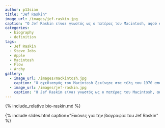 ```yaml
---
author: p13sian
title: "Jef Raskin"
image_url: /images/jef-raskin.jpg
caption: "Ο Jef Raskin είναι γνωστός ως ο πατέρας του Macintosh, αφού συνέλαβε την ιδέα και ξεκίνησε το project στα τέλη της 10ετίας του 70."
categories:
  - biography
  - definition
tags:
  - Jef Raskin
  - Steve Jobs
  - Apple
  - Macintosh
  - Flow
  - Archy
gallery:
  - image_url: /images/mackintosh.jpg
    caption: "Ο σχεδιασμός του Macintosh ξεκίνησε στα τέλη του 1970 από τον Τζεφ Ράσκιν (Jef Raskin), έναν υπάλληλο της Apple που οραματίστηκε έναν εύχρηστο, χαμηλού κόστους υπολογιστή για το μέσο καταναλωτή."
  - image_url: /images/jef-raskin.jpg
    caption: "Ο Jef Raskin είναι γνωστός ως ο πατέρας του Macintosh, αφού συνέλαβε την ιδέα και ξεκίνησε το project στα τέλη της 10ετίας του 70."
---
```


{% include_relative bio-raskin.md %}

{% include slides.html caption="Εικόνες για την βιογραφία του Jef Raskin" %}
